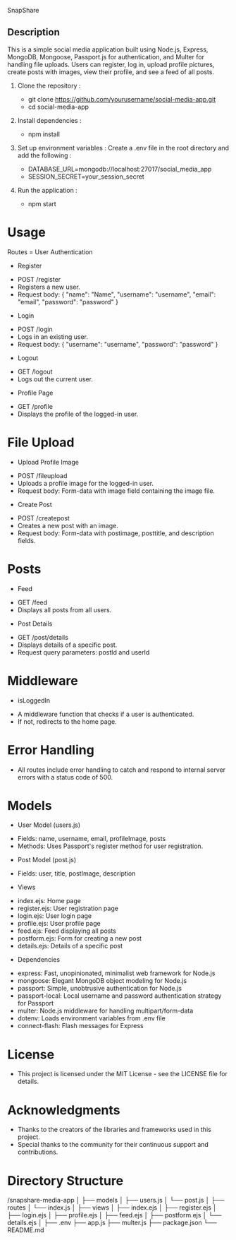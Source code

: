 SnapShare

## Description
This is a simple social media application built using Node.js, Express, MongoDB, Mongoose, 
Passport.js for authentication, and Multer for handling file uploads. Users can register, log in, upload 
profile pictures, create posts with images, view their profile, and see a feed of all posts.

1. Clone the repository :
   - git clone https://github.com/yourusername/social-media-app.git
   - cd social-media-app
  
2. Install dependencies :
   - npm install
  
3. Set up environment variables : Create a .env file in the root directory and add the following :
    - DATABASE_URL=mongodb://localhost:27017/social_media_app
    - SESSION_SECRET=your_session_secret
  
4. Run the application :
   - npm start

# Usage
Routes = User Authentication

* Register
- POST /register
- Registers a new user.
- Request body: { "name": "Name", "username": "username", "email": "email", "password": "password" }

* Login
- POST /login
- Logs in an existing user.
- Request body: { "username": "username", "password": "password" }

* Logout
- GET /logout
- Logs out the current user.

* Profile Page
- GET /profile
- Displays the profile of the logged-in user.

# File Upload

* Upload Profile Image
- POST /fileupload
- Uploads a profile image for the logged-in user.
- Request body: Form-data with image field containing the image file.

* Create Post
- POST /createpost
- Creates a new post with an image.
- Request body: Form-data with postimage, posttitle, and description fields.

# Posts

* Feed
- GET /feed
- Displays all posts from all users.

* Post Details
- GET /post/details
- Displays details of a specific post.
- Request query parameters: postId and userId

# Middleware

* isLoggedIn
- A middleware function that checks if a user is authenticated.
- If not, redirects to the home page.

# Error Handling
- All routes include error handling to catch and respond to internal server errors with a status code of 500.

# Models

* User Model (users.js)
- Fields: name, username, email, profileImage, posts
- Methods: Uses Passport's register method for user registration.

* Post Model (post.js)
- Fields: user, title, postImage, description

* Views
- index.ejs: Home page
- register.ejs: User registration page
- login.ejs: User login page
- profile.ejs: User profile page
- feed.ejs: Feed displaying all posts
- postform.ejs: Form for creating a new post
- details.ejs: Details of a specific post

* Dependencies
- express: Fast, unopinionated, minimalist web framework for Node.js
- mongoose: Elegant MongoDB object modeling for Node.js
- passport: Simple, unobtrusive authentication for Node.js
- passport-local: Local username and password authentication strategy for Passport
- multer: Node.js middleware for handling multipart/form-data
- dotenv: Loads environment variables from .env file
- connect-flash: Flash messages for Express

# License
- This project is licensed under the MIT License - see the LICENSE file for details.

# Acknowledgments
- Thanks to the creators of the libraries and frameworks used in this project.
- Special thanks to the community for their continuous support and contributions.

# Directory Structure
/snapshare-media-app
│
├── models
│   ├── users.js
│   └── post.js
│
├── routes
│   └── index.js
│
├── views
│   ├── index.ejs
│   ├── register.ejs
│   ├── login.ejs
│   ├── profile.ejs
│   ├── feed.ejs
│   ├── postform.ejs
│   └── details.ejs
│
├── .env
├── app.js
├── multer.js
├── package.json
└── README.md
